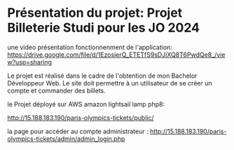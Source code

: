 # Présentation du projet: Projet Billeterie Studi pour les JO 2024
une video présentation fonctionnenment de l'application: https://drive.google.com/file/d/1EzosjerQ_ETETfS9sDJiXQ8T6PwdQe8_/view?usp=sharing

Le projet est réalisé dans le cadre de l'obtention de mon Bachelor Développeur Web. Le site doit permettre à un utilisateur de se créer un compte et commander des billets.

le Projet déployé  sur AWS amazon lightsail lamp php8:

http://15.188.183.190/paris-olympics-tickets/public/

la page pour accéder au compte administrateur :
http://15.188.183.190/paris-olympics-tickets/admin/admin_login.php

